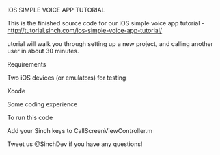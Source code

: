 IOS SIMPLE VOICE APP TUTORIAL

This is the finished source code for our iOS simple voice app tutorial - http://tutorial.sinch.com/ios-simple-voice-app-tutorial/

utorial will walk you through setting up a new project, and calling another user in about 30 minutes.

Requirements

Two iOS devices (or emulators) for testing

Xcode

Some coding experience 

To run this code

Add your Sinch keys to CallScreenViewController.m

Tweet us @SinchDev if you have any questions!
